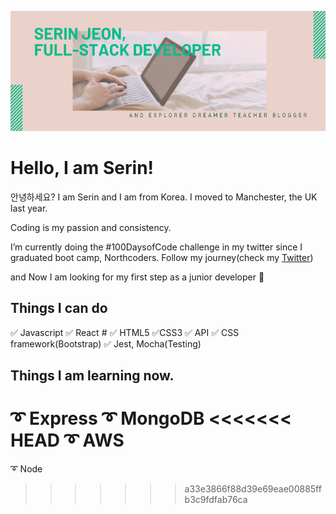 [![Header](img/serin-cover.png)](https://serin-jeon.herokuapp.com/)


<!--START_SECTION:waka-->
<!--END_SECTION:waka-->

# Hello, I am Serin!

안녕하세요? I am Serin and I am from Korea.
I moved to Manchester, the UK last year.

Coding is my passion and consistency.

I’m currently doing the #100DaysofCode challenge in my twitter since I graduated boot camp, Northcoders. Follow my journey(check my [Twitter](https://twitter.com/SerinJeon))

and Now I am looking for my first step as a junior developer 💫

## Things I can do

✅ Javascript 
✅ React #
✅ HTML5 
✅CSS3 
✅ API 
✅ CSS framework(Bootstrap)
✅ Jest, Mocha(Testing)

## Things I am learning now.

➰ Express
➰ MongoDB
<<<<<<< HEAD
➰ AWS
=======
➰ Node
>>>>>>> a33e3866f88d39e69eae00885ffb3c9fdfab76ca
